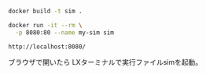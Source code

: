 ```bash
docker build -t sim .
```
```bash
docker run -it --rm \
  -p 8080:80 --name my-sim sim
```

```
http://localhost:8080/
```

ブラウザで開いたら
LXターミナルで実行ファイルsimを起動。
